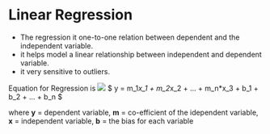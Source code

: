 # Linear Regression
- The regression it one-to-one relation between dependent and the independent variable.
- it helps model a linear relationship between independent and dependent variable.
- it very sensitive to outliers. 

Equation for Regression is
<img src="https://render.githubusercontent.com/render/math?math=y = m_1*x_1 + m_2*x_2 + ... + m_n*x_3 + b_1 + b_2 + ... + b_n">
$ y = m_1*x_1 + m_2*x_2 + ... + m_n*x_3 + b_1 + b_2 + ... + b_n $

where **y** = dependent variable, **m** = co-efficient of the idependent variable, **x** = independent variable, **b** = the bias for each variable
